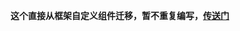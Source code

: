 **这个直接从框架自定义组件迁移，暂不重复编写，[传送门](https://smartprogram.baidu.com/docs/develop/framework/custom-component/)**